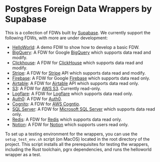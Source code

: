 # Postgres Foreign Data Wrappers by Supabase

This is a collection of FDWs built by [Supabase](https://www.supabase.com). We currently support the following FDWs, with more are under development:

- [HelloWorld](./src/fdw/helloworld_fdw): A demo FDW to show how to develop a basic FDW.
- [BigQuery](./src/fdw/bigquery_fdw): A FDW for Google [BigQuery](https://cloud.google.com/bigquery) which supports data read and modify.
- [Clickhouse](./src/fdw/clickhouse_fdw): A FDW for [ClickHouse](https://clickhouse.com/) which supports data read and modify.
- [Stripe](./src/fdw/stripe_fdw): A FDW for [Stripe](https://stripe.com/) API which supports data read and modify.
- [Firebase](./src/fdw/firebase_fdw): A FDW for Google [Firebase](https://firebase.google.com/) which supports data read only.
- [Airtable](./src/fdw/airtable_fdw): A FDW for [Airtable](https://airtable.com/) API which supports data read only.
- [S3](./src/fdw/s3_fdw): A FDW for [AWS S3](https://aws.amazon.com/s3/). Currently read-only.
- [Logflare](./src/fdw/logflare_fdw): A FDW for [Logflare](https://logflare.app/) which supports data read only.
- [Auth0](./src/fdw/auth0_fdw): A FDW for [Auth0](https://auth0.com/).
- [Cognito](./src/fdw/cognito_fdw): A FDW for [AWS Cogntio](https://aws.amazon.com/pm/cognito/).
- [SQL Server](./src/fdw/mssql_fdw): A FDW for [Microsoft SQL Server](https://www.microsoft.com/en-au/sql-server/) which supports data read only.
- [Redis](./src/fdw/redis_fdw): A FDW for [Redis](https://redis.io/) which supports data read only.
- [Notion](./src/fdw/notion_fdw): A FDW for [Notion](https://notion.so/) which supports users read only.

To set up a testing environment for the wrappers, you can use the `setup_test_env.sh` script (on MacOS) located in the root directory of the project. This script installs all the prerequisites for testing the wrappers, including the Rust toolchain, pgrx dependencies, and runs the helloworld wrapper as a test.
